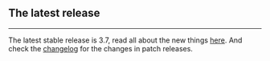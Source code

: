 ## The latest release
* * *
The latest stable release is 3.7, read all about the new things [here](/release-notes/3.7/). And check the [changelog](https://github.com/sitespeedio/sitespeed.io/blob/master/CHANGELOG.md) for the changes in patch releases.
